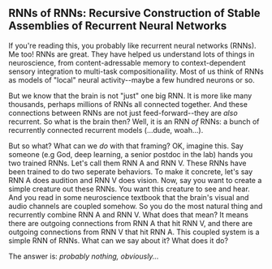 ## RNNs of RNNs: Recursive Construction of Stable Assemblies of Recurrent Neural Networks

If you're reading this, you probably like recurrent neural networks (RNNs). Me too! RNNs are great. They have helped us understand lots of things in neuroscience, from content-adressable memory to context-dependent sensory integration to multi-task compositionaility. Most of us think of RNNs as models of "local" neural activity--maybe a few hundred neurons or so.

But we know that the brain is not "just" one big RNN. It is more like many thousands, perhaps millions of RNNs all connected together. And these connections between RNNs are not just feed-forward--they are *also* recurrent. So what is the brain then? Well, it is an RNN *of* RNNs: a bunch of recurrently connected recurrent models (...dude, woah...). 

But so what? What can we *do* with that framing? OK, imagine this. Say someone (e.g God, deep learning, a senior postdoc in the lab) hands you two trained RNNs. Let's call them RNN A and RNN V. These RNNs have been trained to do two seperate behaviors. To make it concrete, let's say RNN A does audition and RNN V does vision. Now, say you want to create a simple creature out these RNNs. You want this creature to see and hear. And you read in some neuroscience textbook that the brain's visual and audio channels are coupled somehow. So you do the most natural thing and recurrently combine RNN A and RNN V. What does that mean? It means there are outgoing connections from RNN A that hit RNN V, and there are outgoing connections from RNN V that hit RNN A. This coupled system is a simple RNN of RNNs. What can we say about it? What does it do? 

The answer is: *probably nothing, obviously...*



